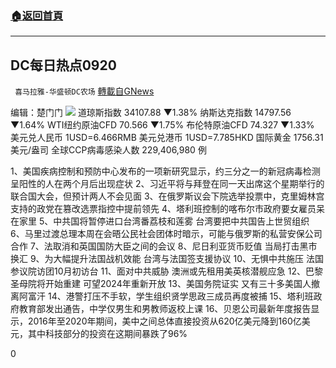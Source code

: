 ###  [:house:返回首頁](https://github.com/ourhimalayas/txt)
---


## DC每日热点0920
` 喜马拉雅-华盛顿DC农场` [轉載自GNews](https://gnews.org/zh-hans/1544595/)

编辑：楚门门
![](https://assets.gnews.org/wp-content/uploads/2021/09/B04D178D-D99B-468D-B5F4-E3F09D49279A-scaled.jpeg)
道琼斯指数 34107.88 ▼1.38%
纳斯达克指数 14797.56 ▼1.64%
WTI纽约原油CFD 70.566 ▼1.75%
布伦特原油CFD 74.327 ▼1.33%
美元兑人民币 1USD=6.466RMB
美元兑港币 1USD=7.785HKD
国际黄金 1756.31 美元/盎司
全球CCP病毒感染人数 229,406,980 例

1、美国疾病控制和预防中心发布的一项新研究显示，约三分之一的新冠病毒检测呈阳性的人在两个月后出现症状
2、习近平将与拜登在同一天出席这个星期举行的联合国大会，但预计两人不会见面
3、在俄罗斯议会下院选举投票中，克里姆林宫支持的政党在篡改选票指控中提前领先
4、塔利班控制的喀布尔市政府要女雇员呆在家里
5、中共国将暂停进口台湾番荔枝和莲雾 台湾要把中共国告上世贸组织
6、马里过渡总理本周在会晤公民社会团体时暗示，可能与俄罗斯的私营安保公司合作
7、法取消和英国国防大臣之间的会议
8、尼日利亚货币贬值 当局打击黑市换汇
9、为大幅提升法国战机效能 台湾与法国签支援协议
10、无惧中共施压 法国参议院访团10月初访台
11、面对中共威胁 澳洲或先租用美英核潜舰应急
12、巴黎圣母院将开始重建 可望2024年重新开放
13、美国务院证实 又有三十多美国人撤离阿富汗
14、港警打压不手软，学生组织贤学思政三成员再度被捕
15、塔利班政府教育部发出通告，中学仅男生和男教师返校上课
16、贝恩公司最新年度报告显示，2016年至2020年期间，美中之间总体直接投资从620亿美元降到160亿美元，其中科技部分的投资在这期间暴跌了96%

0
